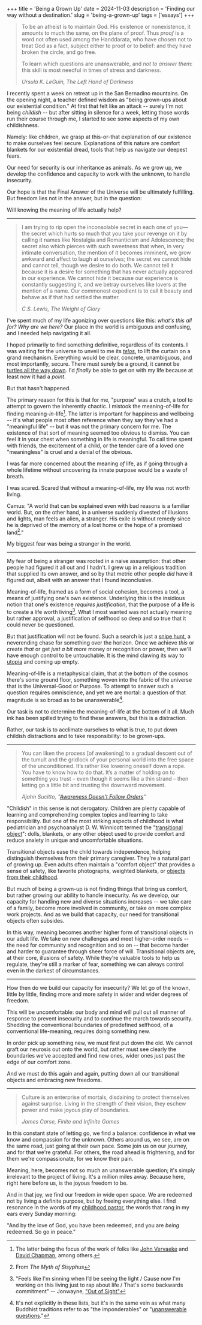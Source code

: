 +++
title = 'Being a Grown Up'
date = 2024-11-03
description = 'Finding our way without a destination.'
slug = 'being-a-grown-up'
tags = ['essays']
+++

> To be an atheist is to maintain God. His existence or nonexistence, it amounts to much the same, on the plane of proof. Thus _proof_ is a word not often used among the Handdarata, who have chosen not to treat God as a fact, subject either to proof or to belief: and they have broken the circle, and go free.
>
> To learn which questions are unanswerable, and _not to answer them_: this skill is most needful in times of stress and darkness.
>
> <cite>Ursula K. LeGuin, _The Left Hand of Darkness_</cite>

I recently spent a week on retreat up in the San Bernadino mountains. On the opening night, a teacher defined wisdom as "being grown-ups about our existential condition." At first that felt like an attack -- surely I'm not being _childish_ -- but after sitting in silence for a week, letting those words run their course through me, I started to see some aspects of my own childishness.

Namely: like children, we grasp at this-or-that explanation of our existence to make ourselves feel secure. Explanations of this nature are comfort blankets for our existential dread, tools that help us navigate our deepest fears.

Our need for security is our inheritance as animals. As we grow up, we develop the confidence and capacity to work with the unknown, to handle insecurity.

Our hope is that the Final Answer of the Universe will be ultimately fulfilling. But freedom lies not in the answer, but in the question:

Will knowing the meaning of life actually help?

---

> I am trying to rip open the inconsolable secret in each one of you—the secret which hurts so much that you take your revenge on it by calling it names like Nostalgia and Romanticism and Adolescence; the secret also which pierces with such sweetness that when, in very intimate conversation, the mention of it becomes imminent, we grow awkward and affect to laugh at ourselves; the secret we cannot hide and cannot tell, though we desire to do both. We cannot tell it because it is a desire for something that has never actually appeared in our experience. We cannot hide it because our experience is constantly suggesting it, and we betray ourselves like lovers at the mention of a name. Our commonest expedient is to call it beauty and behave as if that had settled the matter.
>
> <cite>C.S. Lewis, _The Weight of Glory_</cite>

I've spent much of my life agonizing over questions like this: _what's this all for? Why are we here?_ Our place in the world is ambiguous and confusing, and I needed help navigating it all.

I hoped primarily to find something definitive, regardless of its contents. I was waiting for the universe to unveil to me its _[telos](https://en.wikipedia.org/wiki/Teleology)_, to lift the curtain on a grand mechanism. Everything would be clear, concrete, unambiguous, and most importantly, secure. There must surely be a ground, it cannot be [turtles all the way down](https://en.wikipedia.org/wiki/Turtles_all_the_way_down). I'd _finally_ be able to get on with my life because at least now it had a _point_.

But that hasn't happened.

The primary reason for this is that for me, "purpose" was a crutch, a tool to attempt to govern the inherently chaotic. I mistook the meaning-of-life for finding meaning-_in_-life[^life]. The latter is important for happiness and wellbeing -- it's what people most often reference when they say they've had a "meaningful life" -- but it was not the primary concern for me. The existence of that sort of meaning seemed too obvious to dismiss. You can feel it in your chest when something in life is meaningful. To call time spent with friends, the excitement of a child, or the tender care of a loved one "meaningless" is cruel and a denial of the obvious.

I was far more concerned about the meaning _of_ life, as if going through a whole lifetime without uncovering its innate purpose would be a waste of breath.

I was scared. Scared that without a meaning-of-life, my life was not worth living.

Camus: "A world that can be explained even with bad reasons is a familiar world. But, on the other hand, in a universe suddenly divested of illusions and lights, man feels an alien, a stranger. His exile is without remedy since he is deprived of the memory of a lost home or the hope of a promised land[^land]."

My biggest fear was being a stranger in the world.

---

My fear of being a stranger was rooted in a naive assumption: that other people had figured it all out and I hadn't. I grew up in a religious tradition that supplied its own answer, and so by that metric other people _did_ have it figured out, albeit with an answer that I found inconclusive.

Meaning-of-life, framed as a form of social cohesion, becomes a tool, a means of justifying one's own existence. Underlying this is the insidious notion that one's existence _requires justification_, that the purpose of a life is to create a life worth living[^living]. What I most wanted was not actually meaning but rather approval, a justification of selfhood so deep and so true that it could never be questioned.

But that justification will not be found. Such a search is just a [snipe hunt](https://en.wikipedia.org/wiki/Snipe_hunt), a neverending chase for something over the horizon. Once we achieve _this_ or create _that_ or get _just a bit more_ money or recognition or power, then we'll have enough control to be untouchable. It is the mind clawing its way to [utopia](https://en.wikipedia.org/wiki/Utopia#:~:text=meant%20any%20non%2Dexistent%20society) and coming up empty.

Meaning-of-life is a metaphysical claim, that at the bottom of the cosmos there's some ground floor, something woven into the fabric of the universe that is the Universal-Good or Purpose. To attempt to answer such a question requires omniscience, and yet we are mortal: a question of that magnitude is so broad as to be unanswerable[^unanswerable].

Our task is not to determine the meaning-of-life at the bottom of it all. Much ink has been spilled trying to find these answers, but this is a distraction.

Rather, our task is to acclimate ourselves to what is true, to put down childish distractions and to take responsibility: to be grown-ups.

---

> You can liken the process [of awakening] to a gradual descent out of the tumult and the gridlock of your personal world into the free space of the unconditioned. It’s rather like lowering oneself down a rope. You have to know how to do that. It’s a matter of holding on to something you trust – even though it seems like a thin strand – then letting go a little bit and trusting the downward movement.
>
> <cite>Ajahn Sucitto, "[Awareness Doesn't Follow Orders](https://ajahnsucitto.org/articles/awareness-doesnt-follow-orders/)"</cite>

"Childish" in this sense is not derogatory. Children are plenty capable of learning and comprehending complex topics and learning to take responsibility. But one of the most striking aspects of childhood is what pediatrician and psychoanalyst D. W. Winnicott termed the "[transitional object](https://dictionary.apa.org/transitional-object)": dolls, blankets, or any other object used to provide comfort and reduce anxiety in unique and uncomfortable situations.

Transitional objects ease the child towards independence, helping distinguish themselves from their primary caregiver. They're a natural part of growing up. Even adults often maintain a "comfort object" that provides a sense of safety, like favorite photographs, weighted blankets, or [objects from their childhood](https://www.upi.com/Odd_News/2012/02/21/35-percent-of-British-adults-sleep-with-bear/UPI-49791329806031/).

But much of being a grown-up is not finding things that bring us comfort, but rather growing our ability to handle insecurity. As we develop, our capacity for handling new and diverse situations increases -- we take care of a family, become more involved in community, or take on more complex work projects. And as we build that capacity, our need for transitional objects often subsides.

In this way, meaning becomes another higher form of transitional objects in our adult life. We take on new challenges and meet higher-order needs -- the need for community and recognition and so on -- that become harder and harder to guarantee through sheer force of will. Transitional objects are, at their core, illusions of safety. While they're valuable tools to help us regulate, they're still a marker of fear, something we can always control even in the darkest of circumstances.

---

How then do we build our capacity for insecurity? We let go of the known, little by little, finding more and more safety in wider and wider degrees of freedom.

This will be uncomfortable: our body and mind will pull out all manner of response to prevent insecurity and to continue the march towards security. Shedding the conventional boundaries of predefined selfhood, of a conventional life-meaning, requires doing something new.

In order pick up something new, we must first put down the old. We cannot graft our neurosis out onto the world, but rather must see clearly the boundaries we've accepted and find new ones, wider ones just past the edge of our comfort zone.

And we must do this again and again, putting down all our transitional objects and embracing new freedoms.

---

> Culture is an enterprise of mortals, disdaining to protect themselves against surprise. Living in the strength of their vision, they eschew power and make joyous play of boundaries.
>
> <cite>James Carse, _Finite and Infinite Games_</cite>

In this constant state of letting go, we find a balance: confidence in what we know and compassion for the unknown. Others around us, we see, are on the same road, just going at their own pace. Some join us on our journey, and for that we're grateful. For others, the road ahead is frightening, and for them we're compassionate, for we know their pain.

Meaning, here, becomes not so much an unanswerable question; it's simply irrelevant to the project of living. It's a million miles away. Because here, right here before us, is the joyous freedom to be.

And in that joy, we find our freedom in wide open space. We are redeemed not by living a definite purpose, but by freeing everything else. I find resonance in the words of my [childhood pastor](https://thealabamabaptist.org/jim-barnette-longtime-pastor-and-samford-professor-dies-at-age-59/#:~:text=you%20have%20been%20redeemed%20and%20you%20are%20being%20redeemed), the words that rang in my ears every Sunday morning:

"And by the love of God, you have been redeemed, and you are _being_ redeemed. So go in peace."

[^life]: The latter being the focus of the work of folks like [John Vervaeke](https://youtu.be/yImlXr5Tr8g?t=99) and [David Chapman](https://meaningness.com/), among others.

[^land]: From _The Myth of Sisyphus_

[^living]: "Feels like I'm sinning when I’d be seeing the light / Cause now I'm working on this living just to rap about life / That's some backwards commitment" -- Jonwayne, ["Out of Sight"](https://www.youtube.com/watch?v=l4F21FUL1b8)

[^unanswerable]: It's not explicitly in these lists, but it's in the same vein as what many Buddhist traditions refer to as "the imponderables" or "[unanswerable questions](https://en.wikipedia.org/wiki/The_unanswerable_questions)."
